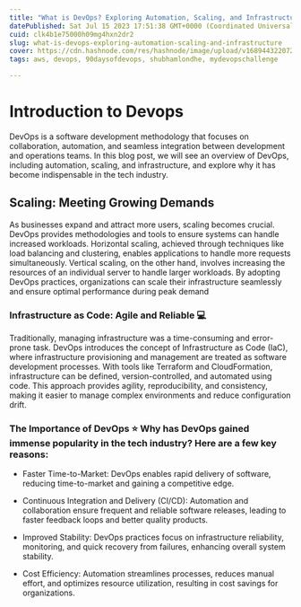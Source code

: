 ```yaml
---
title: "What is DevOps? Exploring Automation, Scaling, and Infrastructure 🌐"
datePublished: Sat Jul 15 2023 17:51:38 GMT+0000 (Coordinated Universal Time)
cuid: clk4b1e75000h09mg4hxn2dr2
slug: what-is-devops-exploring-automation-scaling-and-infrastructure
cover: https://cdn.hashnode.com/res/hashnode/image/upload/v1689443220728/6400d7bd-b6b3-4754-8024-4b14cb2c678c.png
tags: aws, devops, 90daysofdevops, shubhamlondhe, mydevopschallenge

---
```


# Introduction to Devops

DevOps is a software development methodology that focuses on collaboration, automation, and seamless integration between development and operations teams. In this blog post, we will see an overview of DevOps, including automation, scaling, and infrastructure, and explore why it has become indispensable in the tech industry.

## **Scaling: Meeting Growing Demands**

As businesses expand and attract more users, scaling becomes crucial. DevOps provides methodologies and tools to ensure systems can handle increased workloads. Horizontal scaling, achieved through techniques like load balancing and clustering, enables applications to handle more requests simultaneously. Vertical scaling, on the other hand, involves increasing the resources of an individual server to handle larger workloads. By adopting DevOps practices, organizations can scale their infrastructure seamlessly and ensure optimal performance during peak demand

### **Infrastructure as Code: Agile and Reliable** 💻

Traditionally, managing infrastructure was a time-consuming and error-prone task. DevOps introduces the concept of Infrastructure as Code (IaC), where infrastructure provisioning and management are treated as software development processes. With tools like Terraform and CloudFormation, infrastructure can be defined, version-controlled, and automated using code. This approach provides agility, reproducibility, and consistency, making it easier to manage complex environments and reduce configuration drift.

### **The Importance of DevOps** ⭐ Why has DevOps gained immense popularity in the tech industry? Here are a few key reasons:

* Faster Time-to-Market: DevOps enables rapid delivery of software, reducing time-to-market and gaining a competitive edge.
    
* Continuous Integration and Delivery (CI/CD): Automation and collaboration ensure frequent and reliable software releases, leading to faster feedback loops and better quality products.
    
* Improved Stability: DevOps practices focus on infrastructure reliability, monitoring, and quick recovery from failures, enhancing overall system stability.
    
* Cost Efficiency: Automation streamlines processes, reduces manual effort, and optimizes resource utilization, resulting in cost savings for organizations.